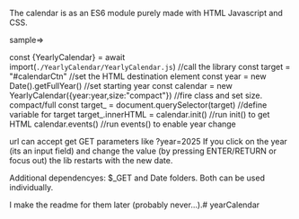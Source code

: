 The calendar is as an ES6 module purely made with HTML Javascript and CSS.


sample=> 

const {YearlyCalendar} = await import(`./YearlyCalendar/YearlyCalendar.js`) //call the library
const target = "#calendarCtn"                                               //set the HTML destination element
const year = new Date().getFullYear()                                       //set starting year 
const calendar = new YearlyCalendar({year:year,size:"compact"})             //fire class and set size. compact/full
const target_ = document.querySelector(target)                              //define variable for target
target_.innerHTML = calendar.init()                                         //run init() to get HTML
calendar.events()                                                           //run events() to enable year change



url can accept get GET parameters like ?year=2025
If you click on the year (its an input field) and change the value (by pressing ENTER/RETURN or focus out) the lib restarts with the new date.


Additional dependencyes:
$_GET and Date folders.
Both can be used individually.

I make the readme for them later (probably never...).# yearCalendar
